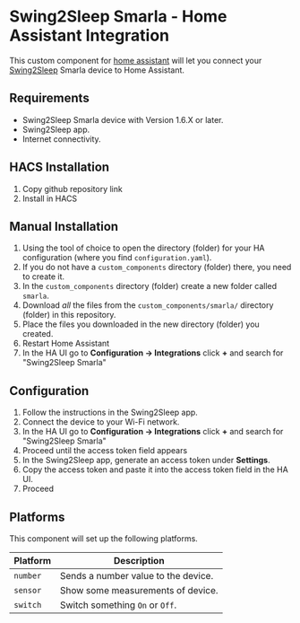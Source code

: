 # Swing2Sleep Smarla - Home Assistant Integration

This custom component for [home assistant](https://home-assistant.io/) will let you connect your [Swing2Sleep](https://swing2sleep.de) Smarla device
to Home Assistant.

## Requirements

- Swing2Sleep Smarla device with Version 1.6.X or later.
- Swing2Sleep app.
- Internet connectivity.

## HACS Installation

1. Copy github repository link
2. Install in HACS

## Manual Installation

1. Using the tool of choice to open the directory (folder) for your HA configuration (where you find `configuration.yaml`).
2. If you do not have a `custom_components` directory (folder) there, you need to create it.
3. In the `custom_components` directory (folder) create a new folder called `smarla`.
4. Download _all_ the files from the `custom_components/smarla/` directory (folder) in this repository.
5. Place the files you downloaded in the new directory (folder) you created.
6. Restart Home Assistant
7. In the HA UI go to **Configuration -> Integrations** click **+** and search for "Swing2Sleep Smarla"

## Configuration

1. Follow the instructions in the Swing2Sleep app.
2. Connect the device to your Wi-Fi network.
3. In the HA UI go to **Configuration -> Integrations** click **+** and search for "Swing2Sleep Smarla"
4. Proceed until the access token field appears
4. In the Swing2Sleep app, generate an access token under **Settings**.
5. Copy the access token and paste it into the access token field in the HA UI.
6. Proceed

## Platforms

This component will set up the following platforms.

| Platform         | Description                           |
| ---------------- | ------------------------------------- |
| `number`         | Sends a number value to the device.   |
| `sensor`         | Show some measurements of device.     |
| `switch`         | Switch something `On` or `Off`.       |
